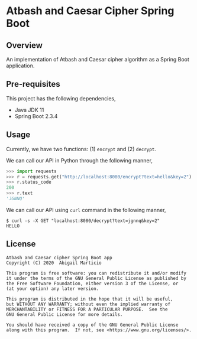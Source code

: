 # Atbash and Caesar Cipher Spring Boot

## Overview

An implementation of Atbash and Caesar cipher algorithm as a Spring Boot application.

## Pre-requisites

This project has the following dependencies,

* Java JDK 11
* Spring Boot 2.3.4

## Usage

Currently, we have two functions: (1) `encrypt` and (2) `decrypt`.

We can call our API in Python through the following manner,

```python
>>> import requests
>>> r = requests.get("http://localhost:8080/encrypt?text=hello&key=2")
>>> r.status_code
200
>>> r.text
'JGNNQ'
```
We can call our API using `curl` command in the following manner,

```buildoutcfg
$ curl -s -X GET "localhost:8080/decrypt?text=jgnnq&key=2"
HELLO
```

## License

```
Atbash and Caesar cipher Spring Boot app
Copyright (C) 2020  Abigail Marticio

This program is free software: you can redistribute it and/or modify
it under the terms of the GNU General Public License as published by
the Free Software Foundation, either version 3 of the License, or
(at your option) any later version.

This program is distributed in the hope that it will be useful,
but WITHOUT ANY WARRANTY; without even the implied warranty of
MERCHANTABILITY or FITNESS FOR A PARTICULAR PURPOSE.  See the
GNU General Public License for more details.

You should have received a copy of the GNU General Public License
along with this program.  If not, see <https://www.gnu.org/licenses/>.
```